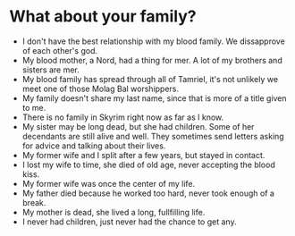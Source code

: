 # What about your family?
- I don't have the best relationship with my blood family. We dissapprove of each other's god.
- My blood mother, a Nord, had a thing for mer. A lot of my brothers and sisters are mer.
- My blood family has spread through all of Tamriel, it's not unlikely we meet one of those Molag Bal worshippers.
- My family doesn't share my last name, since that is more of a title given to me.
- There is no family in Skyrim right now as far as I know.
- My sister may be long dead, but she had children. Some of her decendants are still alive and well. They sometimes send letters asking for advice and talking about their lives.
- My former wife and I split after a few years, but stayed in contact.
- I lost my wife to time, she died of old age, never accepting the blood kiss.
- My former wife was once the center of my life.
- My father died because he worked too hard, never took enough of a break.
- My mother is dead, she lived a long, fullfilling life.
- I never had children, just never had the chance to get any.
